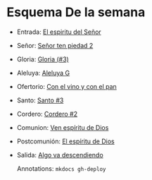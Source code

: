 # Esquema De la semana

- Entrada: [El espiritu del Señor](entrada/el_espiritu_del_senior.md)
- Señor: [Señor ten piedad 2](senior_ten_piedad/senior_2.md)
- Gloria: [Gloria (#3)](gloria/gloria_3.md)
- Aleluya: [Aleluya G](aleluya/aleluya_g.md)
- Ofertorio: [Con el vino y con el pan](ofertorio/con_el_vino_y_con_el_pan.md)
- Santo: [Santo #3](santo/santo_3.md)
- Cordero: [Cordero #2](cordero/cordero_2.md)
- Comunion: [Ven espíritu de Dios](pentecostes/ven_espiritu_de_dios.md)
- Postcomunión: [El espíritu de Dios](pentecostes/el_espiritu_de_dios.md)
- Salida: [Algo va descendiendo](pentecostes/algo_va_descendiendo.md)

  Annotations:
  `mkdocs gh-deploy`
